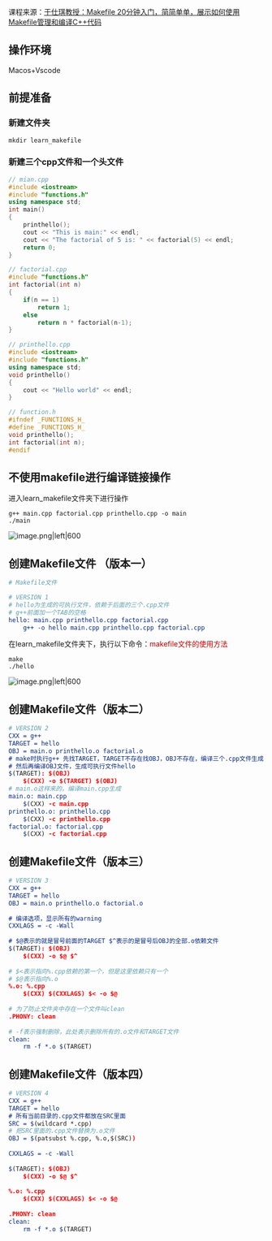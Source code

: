 课程来源：[于仕琪教授：Makefile 20分钟入门，简简单单，展示如何使用Makefile管理和编译C++代码](https://www.bilibili.com/video/BV188411L7d2/)

##   操作环境

Macos+Vscode

## 前提准备

### 新建文件夹 

```shell
mkdir learn_makefile
```
### 新建三个cpp文件和一个头文件

```cpp
// mian.cpp
#include <iostream>
#include "functions.h"
using namespace std;
int main()
{
    printhello();
    cout << "This is main:" << endl;
    cout << "The factorial of 5 is: " << factorial(5) << endl;
    return 0;
}
```

```cpp
// factorial.cpp
#include "functions.h"
int factorial(int n)
{
    if(n == 1)
        return 1;
    else
        return n * factorial(n-1);
}
```

```cpp
// printhello.cpp
#include <iostream>
#include "functions.h"
using namespace std;
void printhello()
{
    cout << "Hello world" << endl;
}
```

```cpp
// function.h
#ifndef _FUNCTIONS_H_
#define _FUNCTIONS_H_
void printhello();
int factorial(int n);
#endif
```

## 不使用makefile进行编译链接操作

进入learn_makefile文件夹下进行操作

```shell
g++ main.cpp factorial.cpp printhello.cpp -o main
./main
```

![image.png|left|600](https://cdn.jsdelivr.net/gh/NEUQer-xing/Markdown_images@master/images-2/20231106195030.png)

## 创建Makefile文件 （版本一）

```cmake
# Makefile文件

# VERSION 1
# hello为生成的可执行文件，依赖于后面的三个.cpp文件
# g++前面加一个TAB的空格
hello: main.cpp printhello.cpp factorial.cpp
	g++ -o hello main.cpp printhello.cpp factorial.cpp
```

在learn_makefile文件夹下，执行以下命令：<font color="#c00000">makefile文件的使用方法</font>

```shell
make
./hello
```

![image.png|left|600](https://cdn.jsdelivr.net/gh/NEUQer-xing/Markdown_images@master/images-2/20231106200629.png)

## 创建Makefile文件（版本二）

```cmake
# VERSION 2
CXX = g++
TARGET = hello
OBJ = main.o printhello.o factorial.o
# make时执行g++ 先找TARGET，TARGET不存在找OBJ，OBJ不存在，编译三个.cpp文件生成.o文件
# 然后再编译OBJ文件，生成可执行文件hello
$(TARGET): $(OBJ)
	$(CXX) -o $(TARGET) $(OBJ)
# main.o这样来的，编译main.cpp生成
main.o: main.cpp
	$(CXX) -c main.cpp
printhello.o: printhello.cpp
	$(CXX) -c printhello.cpp
factorial.o: factorial.cpp
	$(CXX) -c factorial.cpp
```

## 创建Makefile文件（版本三）

```cmake
# VERSION 3
CXX = g++
TARGET = hello
OBJ = main.o printhello.o factorial.o
 
# 编译选项，显示所有的warning
CXXLAGS = -c -Wall
 
# $@表示的就是冒号前面的TARGET $^表示的是冒号后OBJ的全部.o依赖文件
$(TARGET): $(OBJ)
	$(CXX) -o $@ $^
 
# $<表示指向%.cpp依赖的第一个，但是这里依赖只有一个
# $@表示指向%.o
%.o: %.cpp
	$(CXX) $(CXXLAGS) $< -o $@
 
# 为了防止文件夹中存在一个文件叫clean
.PHONY: clean
 
# -f表示强制删除，此处表示删除所有的.o文件和TARGET文件
clean:
	rm -f *.o $(TARGET)
```

## 创建Makefile文件（版本四）

```cmake
# VERSION 4
CXX = g++
TARGET = hello
# 所有当前目录的.cpp文件都放在SRC里面
SRC = $(wildcard *.cpp)
# 把SRC里面的.cpp文件替换为.o文件
OBJ = $(patsubst %.cpp, %.o,$(SRC))
 
CXXLAGS = -c -Wall
 
$(TARGET): $(OBJ)
	$(CXX) -o $@ $^
 
%.o: %.cpp
	$(CXX) $(CXXLAGS) $< -o $@
 
.PHONY: clean
clean:
	rm -f *.o $(TARGET)
```

